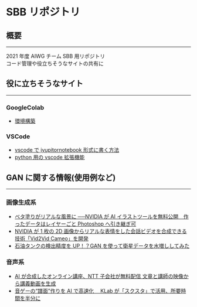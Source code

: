 # SBB リポジトリ

## 概要

---

2021 年度 AIWG チーム SBB 用リポジトリ  
コード管理や役立ちそうなサイトの共有に

## 役に立ちそうなサイト

---

### GoogleColab

- [環境構築](https://pyhoo.jp/google-colaboratory#%EF%BC%91%EF%BC%8EGoogle%E3%83%89%E3%83%A9%E3%82%A4%E3%83%96%E3%81%B8%E3%81%AE%E3%82%A2%E3%82%AF%E3%82%BB%E3%82%B9)

### VSCode

- [vscode で jyupitornotebook 形式に書く方法](https://qiita.com/386jp/items/f023de9457c99b964a85)
- [python 用の vscode 拡張機能](https://yurupro.cloud/767/)

## GAN に関する情報(使用例など)

---

### 画像生成系

- [ベタ塗りがリアルな風景に ──NVIDIA が AI イラストツールを無料公開　作ったデータはレイヤーごと Photoshop へ引き継ぎ可](https://www.itmedia.co.jp/news/articles/2106/24/news140.html)
- [NVIDIA が 1 枚の 2D 画像からリアルな表情をした会話ビデオを合成できる技術「Vid2Vid Cameo」を開発](https://news.yahoo.co.jp/articles/53369d3a019ca12323fb7ddfab18b4ed00fd2475)
- [石油タンクの検出精度を UP！？GAN を使って衛星データを水増ししてみた](https://sorabatake.jp/18467/)

### 音声系

- [AI が合成したオンライン講座、NTT 子会社が無料配信 文章と講師の映像から講義動画を生成](https://www.itmedia.co.jp/news/articles/2103/12/news142.html)
- [音ゲーの“譜面”作りを AI で高速化　 KLab が「スクスタ」で活用、所要時間を半分に](https://news.yahoo.co.jp/articles/f0643e6d61cb1b79b4ff0d130349754b5cb64951)
